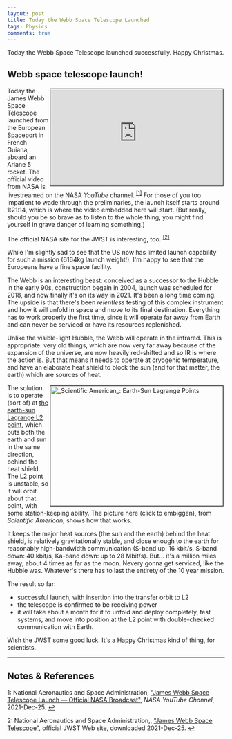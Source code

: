 ```yaml
---
layout: post
title: Today the Webb Space Telescope Launched
tags: Physics
comments: true
---
```


Today the Webb Space Telescope launched successfully.  Happy Christmas.  

## Webb space telescope launch!  

<iframe width="400" height="224" src="https://www.youtube.com/embed/7nT7JGZMbtM?start=4874" allow="accelerometer; encrypted-media; gyroscope; picture-in-picture" allowfullscreen style="float: right; margin: 3px 3px 3px 3px; border: 1px solid #000000;"></iframe>

Today the James Webb Space Telescope launched from the European Spaceport in French
Guiana, aboard an Ariane 5 rocket.  The official video from NASA is livestreamed on the
NASA _YouTube_ channel.  <sup id="fn1a">[[1]](#fn1)</sup>  For those of you too impatient
to wade through the preliminaries, the launch itself starts around 1:21:14, which is where
the video embedded here will start.  (But really, should you be so brave as to listen to
the whole thing, you might find yourself in grave danger of learning something.)  

The official NASA site for the JWST is interesting, too. <sup id="fn2a">[[2]](#fn2)</sup>

While I'm slightly sad to see that the US now has limited launch capability for such a
mission (6164kg launch weight!), I'm happy to see that the Europeans have a fine space facility.  

The Webb is an interesting beast: conceived as a successor to the Hubble in the early 90s,
construction begain in 2004, launch was scheduled for 2018, and now finally it's on its
way in 2021.  It's been a long time coming.  The upside is that there's been _relentless_
testing of this complex instrument and how it will unfold in space and move to its final
destination.  Everything has to work properly the first time, since it will operate far
away from Earth and can never be serviced or have its resources replenished.  

Unlike the visible-light Hubble, the Webb will operate in the infrared.  This is
appropriate: very old things, which are now very far away because of the expansion of the
universe, are now heavily red-shifted and so IR is where the action is.  But that means it
needs to operate at cryogenic temperature, and have an elaborate heat shield to block the
sun (and for that matter, the earth) which are sources of heat.  

<a href="{{ site.baseurl }}/images/2021-12-25-webb-space-telescope-launched-earth-sun-lagrange-points.png"><img src="{{ site.baseurl }}/images/2021-12-25-webb-space-telescope-launched-earth-sun-lagrange-points-thumb.jpg" width="400" height="277" alt="_Scientific American_: Earth-Sun Lagrange Points" title="_Scientific American_: Earth-Sun Lagrange Points" style="float: right; margin: 3px 3px 3px 3px; border: 1px solid #000000;"></a>
The solution is to operate (sort of) at
[the earth-sun Lagrange L2 point](https://en.wikipedia.org/wiki/Lagrange_point#L2_point),
which puts both the earth and sun in the same direction, behind the heat shield.  The L2
point is unstable, so it will orbit about that point, with some station-keeping ability.
The picture here (click to embiggen), from _Scientific American_, shows how that works.  

It keeps the major heat sources (the sun and the earth) behind the heat shield, is
relatively gravitationally stable, and close enough to the earth for reasonably
high-bandwidth communication (S-band up: 16 kbit/s, S-band down: 40 kbit/s, Ka-band down:
up to 28 Mbit/s).  But&hellip; it's a million miles away, about 4 times as far as the
moon.  Nevery gonna get serviced, like the Hubble was.  Whatever's there has to last the
entirety of the 10 year mission.  

The result so far:  
- successful launch, with insertion into the transfer orbit to L2  
- the telescope is confirmed to be receiving power  
- it will take about a month for it to unfold and deploy completely, test systems,
  and move into position at the L2 point with double-checked communication with Earth.  

Wish the JWST some good luck.  It's a Happy Christmas kind of thing, for scientists.  

---

## Notes &amp; References  

<!--
<sup id="fn1a">[[1]](#fn1)</sup>

<a id="fn1">1</a>: ***, ["***"](***), *** [↩](#fn1a)  

<a href="{{ site.baseurl }}/images/***"><img src="{{ site.baseurl }}/images/***" width="400" height="***" alt="***" title="***" style="float: right; margin: 3px 3px 3px 3px; border: 1px solid #000000;"></a>

<iframe width="400" height="224" src="***" allow="accelerometer; encrypted-media; gyroscope; picture-in-picture" allowfullscreen style="float: right; margin: 3px 3px 3px 3px; border: 1px solid #000000;"></iframe>
-->

<a id="fn1">1</a>: National Aeronautics and Space Administration, ["James Webb Space Telescope Launch — Official NASA Broadcast"](https://www.youtube.com/watch?v=7nT7JGZMbtM), _NASA YouTube Channel_, 2021-Dec-25. [↩](#fn1a)  

<a id="fn2">2</a>: National Aeronautics and Space Administration,, ["James Webb Space Telescope"](https://jwst.nasa.gov/), official JWST Web site, downloaded 2021-Dec-25. [↩](#fn2a)  
